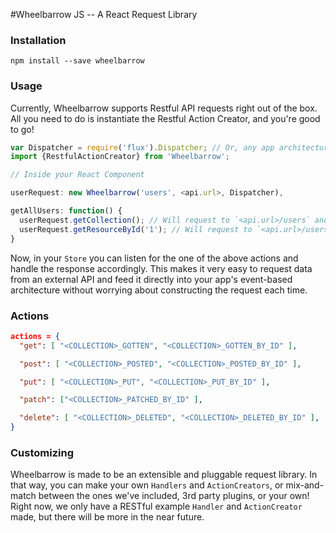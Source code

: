 #Wheelbarrow JS -- A React Request Library

### Installation

`npm install --save wheelbarrow`

### Usage

Currently, Wheelbarrow supports Restful API requests right out of the box.  All you need to do is instantiate the Restful Action Creator, and you're good to go!

```javascript
var Dispatcher = require('flux').Dispatcher; // Or, any app architecture that has a `Dispatcher.dispatch` function.
import {RestfulActionCreator} from 'Wheelbarrow';

// Inside your React Component

userRequest: new Wheelbarrow('users', <api.url>, Dispatcher),

getAllUsers: function() {
  userRequest.getCollection(); // Will request to `<api.url>/users` and dispatch `USERS_GOTTEN` upon success.
  userRequest.getResourceById('1'); // Will request to `<api.url>/users/1` and dispatch `USER_GOTTEN_BY_ID` upon success.
}
```

Now, in your `Store` you can listen for the one of the above actions and handle the response accordingly.  This makes it very easy to request data from an external API and feed it directly into your app's event-based architecture without worrying about constructing the request each time.

### Actions
```json
actions = {
  "get": [ "<COLLECTION>_GOTTEN", "<COLLECTION>_GOTTEN_BY_ID" ],

  "post": [ "<COLLECTION>_POSTED", "<COLLECTION>_POSTED_BY_ID" ],

  "put": [ "<COLLECTION>_PUT", "<COLLECTION>_PUT_BY_ID" ],

  "patch": ["<COLLECTION>_PATCHED_BY_ID" ],

  "delete": [ "<COLLECTION>_DELETED", "<COLLECTION>_DELETED_BY_ID" ],
}
```

### Customizing
Wheelbarrow is made to be an extensible and pluggable request library.  In that way, you can make your own `Handlers` and `ActionCreators`, or mix-and-match between the ones we've included, 3rd party plugins, or your own!  Right now, we only have a RESTful example `Handler` and `ActionCreator` made, but there will be more in the near future.

